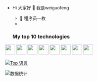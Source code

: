 - Hi 大家好 👋  我是weiguofeng

  - 🔭 程序员一枚
  - 

  ### My top 10 technologies

<code><img height="32" src="https://cdn.jsdelivr.net/npm/simple-icons@v5/icons/java.svg"></code>
<code><img height="32" src="https://cdn.jsdelivr.net/npm/simple-icons@v5/icons/mysql.svg"></code>
<code><img height="32" src="https://cdn.jsdelivr.net/npm/simple-icons@v5/icons/redis.svg"></code>
<code><img height="32" src="https://cdn.jsdelivr.net/npm/simple-icons@v5/icons/git.svg"></code>
<code><img height="32" src="https://cdn.jsdelivr.net/npm/simple-icons@v5/icons/linux.svg"></code>
<code><img height="32" src="https://cdn.jsdelivr.net/npm/simple-icons@v5/icons/mongodb.svg"></code>
<code><img height="32" src="https://cdn.jsdelivr.net/npm/simple-icons@v5/icons/macos.svg"></code>
<code><img height="32" src="https://cdn.jsdelivr.net/npm/simple-icons@v5/icons/springboot.svg"></code>

  <!-- 设置语言卡片 -->
  [![Top 语言](https://github-readme-stats.vercel.app/api/top-langs/?username=weiguofeng)](https://github.com/anuraghazra/github-readme-stats)


  <!-- 设置图标 -->

  <!-- 编辑主题 -->
  ![数据统计](https://github-readme-stats.vercel.app/api?username=weiguofeng&show_icons=true&theme=radical)

  


  <!--   这里是模版
  **weiguofeng/weiguofeng** is a ✨ _special_ ✨ repository because its `README.md` (this file) appears on your GitHub profile.

  Here are some ideas to get you started:

  - 🔭 I’m currently working on ...
  - 🌱 I’m currently learning ...
  - 👯 I’m looking to collaborate on ...
  - 🤔 I’m looking for help with ...
  - 💬 Ask me about ...
  - 📫 How to reach me: ...
  - 😄 Pronouns: ...
  - ⚡ Fun fact: ...
    -->
